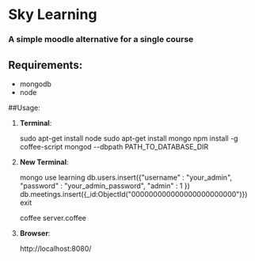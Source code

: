 # Sky Learning

### A simple moodle alternative for a single course

## Requirements:
- mongodb
- node

##Usage:

  1. __Terminal__:

        sudo apt-get install node
        sudo apt-get install mongo
        npm install -g coffee-script
        mongod --dbpath PATH_TO_DATABASE_DIR

  2. __New Terminal__:

        mongo
        use learning
        db.users.insert({"username" : "your_admin", "password" : "your_admin_password", "admin" : 1 })
        db.meetings.insert({_id:ObjectId("000000000000000000000000")})
        exit

        coffee server.coffee

  3. __Browser__:

        http://localhost:8080/
